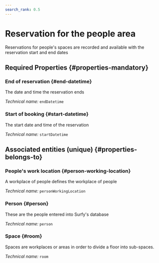 ```yaml
---
search_rank: 0.5
---    
```

# Reservation for the people area
<!--- THIS FILE IS GENERATED PLEASE DO NOT EDIT IT DIRECTLY --->

Reservations for people's spaces are recorded and available with the reservation start and end dates

<OH code="personToRoomBooking"/>




## Required Properties {#properties-mandatory}
    
### End of reservation {#end-datetime}

The date and time the reservation ends

*Technical name:* ```endDatetime```
<PH code="personToRoomBooking:endDatetime"/>

### Start of booking {#start-datetime}

The start date and time of the reservation

*Technical name:* ```startDatetime```
<PH code="personToRoomBooking:startDatetime"/>

    



## Associated entities (unique) {#properties-belongs-to}

### People's work location {#person-working-location}

A workplace of people defines the workplace of people

*Technical name:* ```personWorkingLocation```
<PH code="personToRoomBooking:personWorkingLocation"/>

### Person {#person}

These are the people entered into Surfy's database

*Technical name:* ```person```
<PH code="personToRoomBooking:person"/>

### Space {#room}

Spaces are workplaces or areas in order to divide a floor into sub-spaces.

*Technical name:* ```room```
<PH code="personToRoomBooking:room"/>





